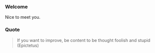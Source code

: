### Welcome

Nice to meet you.

### Quote

> If you want to improve, be content to be thought foolish and stupid (Epictetus)
